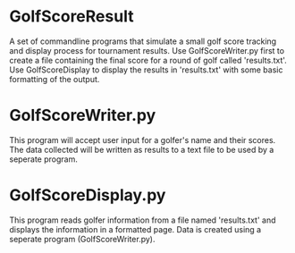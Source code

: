 # GolfScoreResult 
A set of commandline programs that simulate a small golf score tracking and display process for tournament
results. Use GolfScoreWriter.py first to create a file containing the final score for a round of golf called 
'results.txt'. Use GolfScoreDisplay to display the results in 'results.txt' with some basic formatting of the output.

# GolfScoreWriter.py
This program will accept user input for a golfer's name and their scores.
The data collected will be written as results to a text file to
be used by a seperate program.

# GolfScoreDisplay.py
This program reads golfer information from a file named 'results.txt'
and displays the information in a formatted page. Data is created using
a seperate program (GolfScoreWriter.py).
